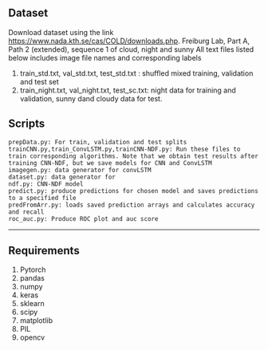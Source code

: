 ## Dataset
Download dataset using the link https://www.nada.kth.se/cas/COLD/downloads.php.
Freiburg Lab, Part A, Path 2 (extended), sequence 1 of cloud, night and sunny
All text files listed below includes image file names and corresponding labels
1. train_std.txt, val_std.txt, test_std.txt : shuffled mixed training, validation and test set
2. train_night.txt, val_night.txt, test_sc.txt: night data for training and validation, sunny dand cloudy data for test.

## Scripts
    prepData.py: For train, validation and test splits
    trainCNN.py,train_ConvLSTM.py,trainCNN-NDF.py: Run these files to train corresponding algorithms. Note that we obtain test results after training CNN-NDF, but we save models for CNN and ConvLSTM
    imagegen.py: data generator for convLSTM
    dataset.py: data generator for
    ndf.py: CNN-NDF model
    predict.py: produce predictions for chosen model and saves predictions to a specified file
    predFromArr.py: loads saved prediction arrays and calculates accuracy and recall
    roc_auc.py: Produce ROC plot and auc score
---
## Requirements

1. Pytorch
2. pandas
3. numpy
4. keras
5. sklearn
6. scipy
7. matplotlib
8. PIL
9. opencv
